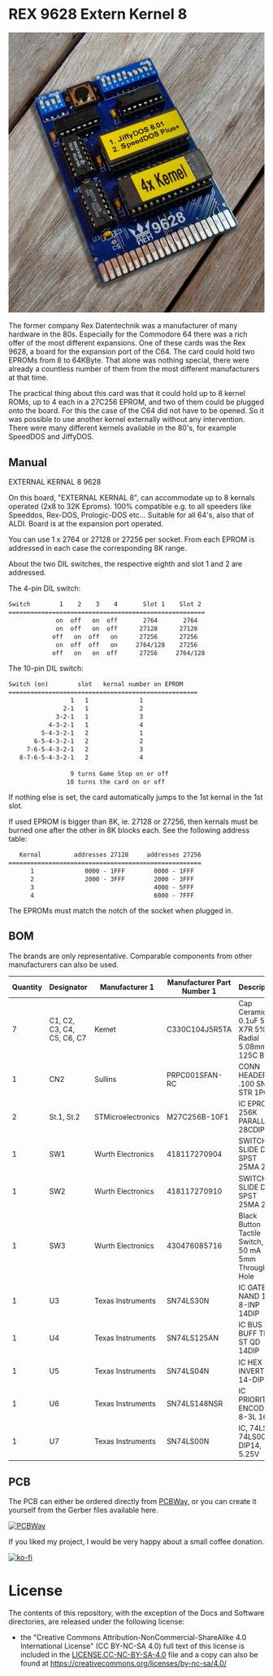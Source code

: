 # REX 9628 Extern Kernel 8

![](https://github.com/DL2DW/REX_9628_Extern_Kernel_8/blob/main/Images/REX9628.jpg)



The former company Rex Datentechnik was a manufacturer of many hardware in the 80s. Especially for the Commodore 64 there was a rich offer of the most different expansions. One of these cards was the Rex 9628, a board for the expansion port of the C64. The card could hold two EPROMs from 8 to 64KByte. That alone was nothing special, there were already a countless number of them from the most different manufacturers at that time.

The practical thing about this card was that it could hold up to 8 kernel ROMs, up to 4 each in a 27C256 EPROM, and two of them could be plugged onto the board. For this the case of the C64 did not have to be opened. So it was possible to use another kernel externally without any intervention. There were many different kernels available in the 80's, for example SpeedDOS and JiffyDOS.



## Manual

EXTERNAL KERNAL 8 9628

On this board, "EXTERNAL KERNAL 8", can accommodate up to 8 kernals operated (2x8 to 32K Eproms). 100% compatible e.g. to all speeders like Speeddos, Rex-DOS, Prologic-DOS etc... Suitable for all 64's, also that of ALDI. Board is at the expansion port operated.

You can use 1 x 2764 or 27128 or 27256 per socket. From each EPROM is addressed in each case the corresponding 8K range.

About the two DIL switches, the respective eighth and slot 1 and 2 are addressed.

The 4-pin DIL switch:

```
Switch        1    2    3    4       Slot 1    Slot 2
======================================================
             on  off   on  off       2764       2764
             on  off   on  off      27128      27128
            off   on  off   on      27256      27256
             on  off  off   on     2764/128    27256
            off   on   on  off      27256     2764/128
```

The 10-pin DIL switch:

```
Switch (on)        slot   kernal number on EPROM
====================================================
                 1   1              1
               2-1   1              2
             3-2-1   1              3
           4-3-2-1   1              4
         5-4-3-2-1   2              1
       6-5-4-3-2-1   2              2
     7-6-5-4-3-2-1   2              3
   8-7-6-5-4-3-2-1   2              4

                 9 turns Game Stop on or off
                10 turns the card on or off
```

If nothing else is set, the card automatically jumps to the 1st kernal in the 1st slot.

If used EPROM is bigger than 8K, ie. 27128 or 27256, then kernals must be burned one after the other in 8K blocks each. See the following address table:

```
   Kernal         addresses 27128     addresses 27256
=====================================================
      1              0000 - 1FFF        0000 - 1FFF
      2              2000 - 3FFF        2000 - 3FFF
      3                                 4000 - 5FFF
      4                                 6000 - 7FFF
```

The EPROMs must match the notch of the socket when plugged in.

## BOM

The brands are only representative. Comparable components from other manufacturers can also be used.

| Quantity | Designator                  | Manufacturer 1     | Manufacturer  Part Number 1 | Description                                             |
| -------- | --------------------------- | ------------------ | --------------------------- | ------------------------------------------------------- |
| 7        | C1,  C2, C3, C4, C5, C6, C7 | Kemet              | C330C104J5R5TA              | Cap Ceramic 0.1uF 50V X7R 5% Radial 5.08mm 125C Bulk    |
| 1        | CN2                         | Sullins            | PRPC001SFAN-RC              | CONN  HEADER .100 SNGL STR 1POS                         |
| 2        | St.1,  St.2                 | STMicroelectronics | M27C256B-10F1               | IC  EPROM 256K PARALLEL 28CDIP                          |
| 1        | SW1                         | Wurth  Electronics | 418117270904                | SWITCH  SLIDE DIP SPST 25MA 24V                         |
| 1        | SW2                         | Wurth  Electronics | 418117270910                | SWITCH  SLIDE DIP SPST 25MA 24V                         |
| 1        | SW3                         | Wurth  Electronics | 430476085716                | Black  Button Tactile Switch, NO 50 mA 5mm Through Hole |
| 1        | U3                          | Texas  Instruments | SN74LS30N                   | IC  GATE NAND 1CH 8-INP 14DIP                           |
| 1        | U4                          | Texas  Instruments | SN74LS125AN                 | IC  BUS BUFF TRI-ST QD 14DIP                            |
| 1        | U5                          | Texas  Instruments | SN74LS04N                   | IC  HEX INVERTER 14-DIP                                 |
| 1        | U6                          | Texas  Instruments | SN74LS148NSR                | IC  PRIORITY ENCODER 8-3L 16SO                          |
| 1        | U7                          | Texas  Instruments | SN74LS00N                   | IC,  74LS, 74LS00, DIP14, 5.25V                         |



## PCB

The PCB can either be ordered directly from [PCBWay](https://www.pcbway.com/project/shareproject/REX_9628_Extern_Kernel_II_8.html), or you can create it yourself from the Gerber files available here.

[![PCBWay](https://www.pcbway.com/project/img/images/frompcbway.png)](https://www.pcbway.com/project/shareproject/REX_9628_Extern_Kernel_II_8.html)



If you liked my project, I would be very happy about a small coffee donation.

[![ko-fi](https://www.ko-fi.com/img/githubbutton_sm.svg)](https://ko-fi.com/R6R62T6RN)



# License

The contents of this repository, with the exception of the Docs and Software directories, are released under the following license:

- the "Creative Commons Attribution-NonCommercial-ShareAlike 4.0 International License" (CC BY-NC-SA 4.0) full text of this license is included in the [LICENSE.CC-NC-BY-SA-4.0](https://github.com/DL2DW/REX_9628_Extern_Kernel_8/blob/main/LICENSE.CC-NC-BY-SA) file and a copy can also be found at https://creativecommons.org/licenses/by-nc-sa/4.0/
